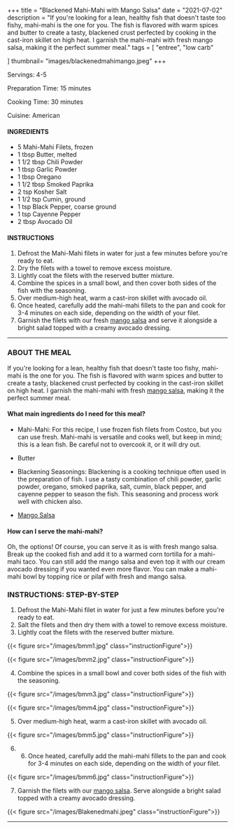 +++
title = "Blackened Mahi-Mahi with Mango Salsa"
date = "2021-07-02"
description = "If you're looking for a lean, healthy fish that doesn't taste too fishy, mahi-mahi is the one for you. The fish is flavored with warm spices and butter to create a tasty, blackened crust perfected by cooking in the cast-iron skillet on high heat. I garnish the mahi-mahi with fresh mango salsa, making it the perfect summer meal."
tags = [
    "entree",
    "low carb"
    
]
thumbnail= "images/blackenedmahimango.jpeg"
+++

Servings: 4-5 <!--more-->

Preparation Time: 15 minutes 

Cooking Time: 30 minutes 

Cuisine: American 

#### INGREDIENTS 

* 5 Mahi-Mahi Filets, frozen
* 1 tbsp Butter, melted 
* 1 1/2 tbsp Chili Powder 
* 1 tbsp Garlic Powder
* 1 tbsp Oregano 
* 1 1/2 tbsp Smoked Paprika 
* 2 tsp Kosher Salt 
* 1 1/2 tsp Cumin, ground 
* 1 tsp Black Pepper, coarse ground 
* 1 tsp Cayenne Pepper
* 2 tbsp Avocado Oil 

#### INSTRUCTIONS

1. Defrost the Mahi-Mahi filets in water for just a few minutes before you're ready to eat. 
2. Dry the filets with a towel to remove excess moisture. 
3. Lightly coat the filets with the reserved butter mixture. 
4. Combine the spices in a small bowl, and then cover both sides of the fish with the seasoning. 
5. Over medium-high heat, warm a cast-iron skillet with avocado oil.
6. Once heated, carefully add the mahi-mahi fillets to the pan and cook for 3-4 minutes on each side, depending on the width of your filet. 
7. Garnish the filets with our fresh [mango salsa](https://www.jamilghar.com/recipe/mango_salsa/) and serve it alongside a bright salad topped with a creamy avocado dressing. 

----

### ABOUT THE MEAL

If you're looking for a lean, healthy fish that doesn't taste too fishy, mahi-mahi is the one for you. The fish is flavored with warm spices and butter to create a tasty, blackened crust perfected by cooking in the cast-iron skillet on high heat. I garnish the mahi-mahi with fresh [mango salsa](https://www.jamilghar.com/recipe/mango_salsa/), making it the perfect summer meal.

#### What main ingredients do I need for this meal?

* Mahi-Mahi: For this recipe, I use frozen fish filets from Costco, but you can use fresh. Mahi-mahi is versatile and cooks well, but keep in mind; this is a lean fish. Be careful not to overcook it, or it will dry out. 

* Butter 

* Blackening Seasonings: Blackening is a cooking technique often used in the preparation of fish. I use a tasty combination of chili powder, garlic powder, oregano, smoked paprika, salt, cumin, black pepper, and cayenne pepper to season the fish. This seasoning and process work well with chicken also.

* [Mango Salsa](https://www.jamilghar.com/recipe/mango_salsa/)

#### How can I serve the mahi-mahi? 

Oh, the options! Of course, you can serve it as is with fresh mango salsa. Break up the cooked fish and add it to a warmed corn tortilla for a mahi-mahi taco. You can still add the mango salsa and even top it with our cream avocado dressing if you wanted even more flavor. You can make a mahi-mahi bowl by topping rice or pilaf with fresh and mango salsa. 

### INSTRUCTIONS: STEP-BY-STEP 

1. Defrost the Mahi-Mahi filet in water for just a few minutes before you're ready to eat. 
2. Salt the filets and then dry them with a towel to remove excess moisture. 
3. Lightly coat the filets with the reserved butter mixture. 

{{< figure src="/images/bmm1.jpg" class="instructionFigure">}}

{{< figure src="/images/bmm2.jpg" class="instructionFigure">}}

4. Combine the spices in a small bowl and cover both sides of the fish with the seasoning. 

{{< figure src="/images/bmm3.jpg" class="instructionFigure">}}

{{< figure src="/images/bmm4.jpg" class="instructionFigure">}}

5. Over medium-high heat, warm a cast-iron skillet with avocado oil.

{{< figure src="/images/bmm5.jpg" class="instructionFigure">}}

6. 6. Once heated, carefully add the mahi-mahi fillets to the pan and cook for 3-4 minutes on each side, depending on the width of your filet. 

{{< figure src="/images/bmm6.jpg" class="instructionFigure">}}

7. Garnish the filets with our [mango salsa](https://www.jamilghar.com/recipe/mango_salsa/). Serve alongside a bright salad topped with a creamy avocado dressing. 

{{< figure src="/images/Blakenedmahi.jpeg" class="instructionFigure">}}

----
